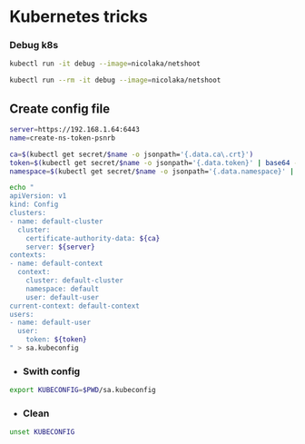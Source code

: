 # Kubernetes tricks

### Debug k8s
```bash
kubectl run -it debug --image=nicolaka/netshoot
```
```bash
kubectl run --rm -it debug --image=nicolaka/netshoot
```

## Create config file
```bash
server=https://192.168.1.64:6443
name=create-ns-token-psnrb
```
```bash
ca=$(kubectl get secret/$name -o jsonpath='{.data.ca\.crt}')
token=$(kubectl get secret/$name -o jsonpath='{.data.token}' | base64 --decode)
namespace=$(kubectl get secret/$name -o jsonpath='{.data.namespace}' | base64 --decode)

echo "
apiVersion: v1
kind: Config
clusters:
- name: default-cluster
  cluster:
    certificate-authority-data: ${ca}
    server: ${server}
contexts:
- name: default-context
  context:
    cluster: default-cluster
    namespace: default
    user: default-user
current-context: default-context
users:
- name: default-user
  user:
    token: ${token}
" > sa.kubeconfig
```
- ### Swith config
```bash
export KUBECONFIG=$PWD/sa.kubeconfig
```
- ### Clean
```bash
unset KUBECONFIG
```
